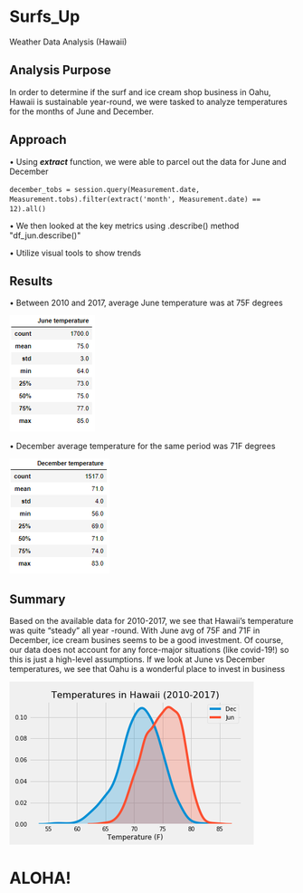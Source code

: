 
# Surfs_Up

Weather Data Analysis (Hawaii)

## Analysis Purpose

In order to determine if the surf and ice cream shop business in Oahu, Hawaii is sustainable year-round, we were tasked to analyze temperatures for the months of June and December.


## Approach

•	Using ***extract*** function, we were able to parcel out the data for June and December

`december_tobs = session.query(Measurement.date, Measurement.tobs).filter(extract('month', Measurement.date) == 12).all()`

•	We then looked at the key metrics using .describe() method "df_jun.describe()"

•	Utilize visual tools to show trends


## Results

•	Between 2010 and 2017, average June temperature was at 75F degrees

![]( https://github.com/jojobear2020/Surfs_Up/blob/master/analysis/june_summary.PNG)




•	December average temperature for the same period was 71F degrees

![]( https://github.com/jojobear2020/Surfs_Up/blob/master/analysis/december_summary.PNG)

## Summary

Based on the available data for 2010-2017, we see that Hawaii’s temperature was quite “steady” all year -round. With June avg of 75F and 71F in December, ice cream busines seems to be a good investment. Of course, our data does not account for any force-major situations (like covid-19!) so this is just a high-level assumptions. If we look at June vs December temperatures, we see that Oahu is a wonderful place to invest in business

![](https://github.com/jojobear2020/Surfs_Up/blob/master/analysis/jun_dec_temp_kdeplot.png)

# ALOHA! 
